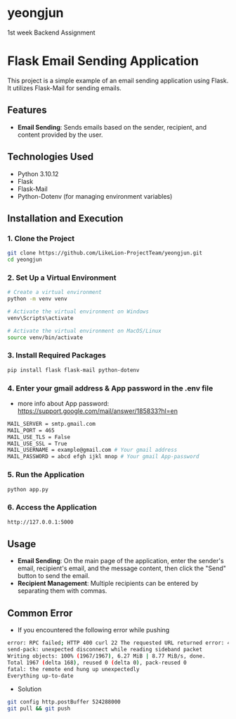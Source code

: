 # yeongjun

1st week Backend Assignment

# Flask Email Sending Application

This project is a simple example of an email sending application using Flask. It utilizes Flask-Mail for sending emails.

## Features

-   **Email Sending**: Sends emails based on the sender, recipient, and content provided by the user.

## Technologies Used

-   Python 3.10.12
-   Flask
-   Flask-Mail
-   Python-Dotenv (for managing environment variables)

## Installation and Execution

### 1. Clone the Project

```bash
git clone https://github.com/LikeLion-ProjectTeam/yeongjun.git
cd yeongjun
```

### 2. Set Up a Virtual Environment

```bash
# Create a virtual environment
python -m venv venv

# Activate the virtual environment on Windows
venv\Scripts\activate

# Activate the virtual environment on MacOS/Linux
source venv/bin/activate
```

### 3. Install Required Packages

```bash
pip install flask flask-mail python-dotenv
```

### 4. Enter your gmail address & App password in the .env file

-   more info about App password: https://support.google.com/mail/answer/185833?hl=en

```bash
MAIL_SERVER = smtp.gmail.com
MAIL_PORT = 465
MAIL_USE_TLS = False
MAIL_USE_SSL = True
MAIL_USERNAME = example@gmail.com # Your gmail address
MAIL_PASSWORD = abcd efgh ijkl mnop # Your gmail App-password
```

### 5. Run the Application

```bash
python app.py
```

### 6. Access the Application

```bash
http://127.0.0.1:5000
```

## Usage

-   **Email Sending**: On the main page of the application, enter the sender's email, recipient's email, and the message content, then click the "Send" button to send the email.
-   **Recipient Management**: Multiple recipients can be entered by separating them with commas.

## Common Error

-   If you encountered the following error while pushing

```bash
error: RPC failed; HTTP 400 curl 22 The requested URL returned error: 400
send-pack: unexpected disconnect while reading sideband packet
Writing objects: 100% (1967/1967), 6.27 MiB | 8.77 MiB/s, done.
Total 1967 (delta 168), reused 0 (delta 0), pack-reused 0
fatal: the remote end hung up unexpectedly
Everything up-to-date
```

-   Solution

```bash
git config http.postBuffer 524288000
git pull && git push
```
